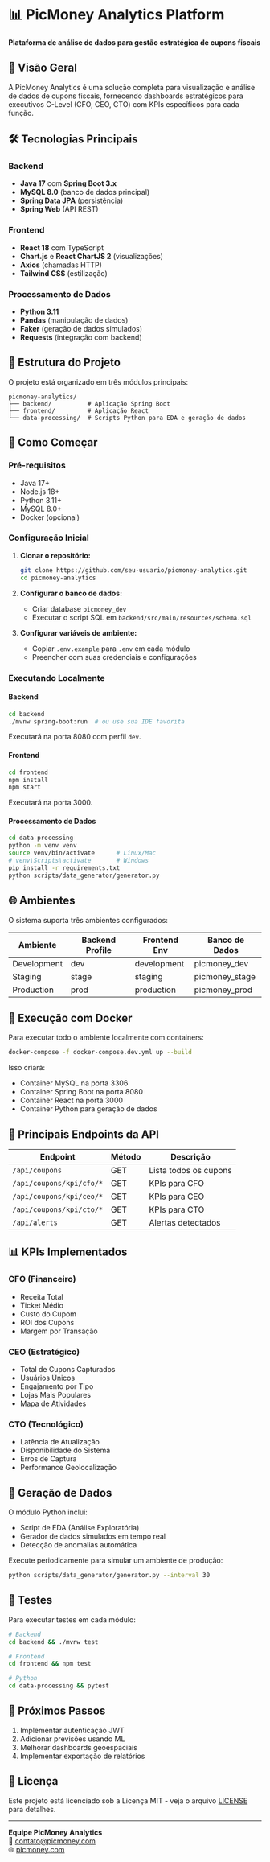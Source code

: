 # 📊 PicMoney Analytics Platform

**Plataforma de análise de dados para gestão estratégica de cupons fiscais**

## 🚀 Visão Geral

A PicMoney Analytics é uma solução completa para visualização e análise de dados de cupons fiscais, fornecendo dashboards estratégicos para executivos C-Level (CFO, CEO, CTO) com KPIs específicos para cada função.

## 🛠️ Tecnologias Principais

### Backend
- **Java 17** com **Spring Boot 3.x**
- **MySQL 8.0** (banco de dados principal)
- **Spring Data JPA** (persistência)
- **Spring Web** (API REST)

### Frontend
- **React 18** com TypeScript
- **Chart.js** e **React ChartJS 2** (visualizações)
- **Axios** (chamadas HTTP)
- **Tailwind CSS** (estilização)

### Processamento de Dados
- **Python 3.11**
- **Pandas** (manipulação de dados)
- **Faker** (geração de dados simulados)
- **Requests** (integração com backend)

## 📂 Estrutura do Projeto

O projeto está organizado em três módulos principais:

```
picmoney-analytics/
├── backend/          # Aplicação Spring Boot
├── frontend/         # Aplicação React
└── data-processing/  # Scripts Python para EDA e geração de dados
```

## 🏁 Como Começar

### Pré-requisitos

- Java 17+
- Node.js 18+
- Python 3.11+
- MySQL 8.0+
- Docker (opcional)

### Configuração Inicial

1. **Clonar o repositório:**
   ```bash
   git clone https://github.com/seu-usuario/picmoney-analytics.git
   cd picmoney-analytics
   ```

2. **Configurar o banco de dados:**
   - Criar database `picmoney_dev`
   - Executar o script SQL em `backend/src/main/resources/schema.sql`

3. **Configurar variáveis de ambiente:**
   - Copiar `.env.example` para `.env` em cada módulo
   - Preencher com suas credenciais e configurações

### Executando Localmente

#### Backend

```bash
cd backend
./mvnw spring-boot:run  # ou use sua IDE favorita
```

Executará na porta 8080 com perfil `dev`.

#### Frontend

```bash
cd frontend
npm install
npm start
```

Executará na porta 3000.

#### Processamento de Dados

```bash
cd data-processing
python -m venv venv
source venv/bin/activate      # Linux/Mac
# venv\Scripts\activate       # Windows
pip install -r requirements.txt
python scripts/data_generator/generator.py
```

## 🌐 Ambientes

O sistema suporta três ambientes configurados:

| Ambiente     | Backend Profile | Frontend Env | Banco de Dados      |
|--------------|-----------------|--------------|---------------------|
| Development  | dev             | development  | picmoney_dev        |
| Staging      | stage           | staging      | picmoney_stage      |
| Production   | prod            | production   | picmoney_prod       |

## 🐳 Execução com Docker

Para executar todo o ambiente localmente com containers:

```bash
docker-compose -f docker-compose.dev.yml up --build
```

Isso criará:
- Container MySQL na porta 3306
- Container Spring Boot na porta 8080
- Container React na porta 3000
- Container Python para geração de dados

## 🔧 Principais Endpoints da API

| Endpoint                   | Método | Descrição                           |
|----------------------------|--------|-------------------------------------|
| `/api/coupons`             | GET    | Lista todos os cupons               |
| `/api/coupons/kpi/cfo/*`   | GET    | KPIs para CFO                       |
| `/api/coupons/kpi/ceo/*`   | GET    | KPIs para CEO                       |
| `/api/coupons/kpi/cto/*`   | GET    | KPIs para CTO                       |
| `/api/alerts`              | GET    | Alertas detectados                  |

## 📊 KPIs Implementados

### CFO (Financeiro)
- Receita Total
- Ticket Médio
- Custo do Cupom
- ROI dos Cupons
- Margem por Transação

### CEO (Estratégico)
- Total de Cupons Capturados
- Usuários Únicos
- Engajamento por Tipo
- Lojas Mais Populares
- Mapa de Atividades

### CTO (Tecnológico)
- Latência de Atualização
- Disponibilidade do Sistema
- Erros de Captura
- Performance Geolocalização

## 🤖 Geração de Dados

O módulo Python inclui:
- Script de EDA (Análise Exploratória)
- Gerador de dados simulados em tempo real
- Detecção de anomalias automática

Execute periodicamente para simular um ambiente de produção:

```bash
python scripts/data_generator/generator.py --interval 30
```

## 🧪 Testes

Para executar testes em cada módulo:

```bash
# Backend
cd backend && ./mvnw test

# Frontend
cd frontend && npm test

# Python
cd data-processing && pytest
```

## 📌 Próximos Passos

1. Implementar autenticação JWT
2. Adicionar previsões usando ML
3. Melhorar dashboards geoespaciais
4. Implementar exportação de relatórios

## 📄 Licença

Este projeto está licenciado sob a Licença MIT - veja o arquivo [LICENSE](LICENSE) para detalhes.

---

**Equipe PicMoney Analytics**  
📧 contato@picmoney.com  
🌐 [picmoney.com](https://www.picmoney.com)
